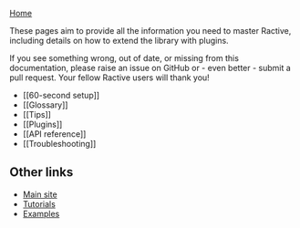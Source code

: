 [Home](ractive-js-documentation)

These pages aim to provide all the information you need to master Ractive, including details on how to extend the library with plugins.

If you see something wrong, out of date, or missing from this documentation, please raise an issue on GitHub or - even better - submit a pull request. Your fellow Ractive users will thank you!

* [[60-second setup]]
* [[Glossary]]
* [[Tips]]
* [[Plugins]]
* [[API reference]]
* [[Troubleshooting]]

Other links
-----------

* [Main site](http://ractivejs.org)
* [Tutorials](http://learn.ractivejs.org)
* [Examples](http://examples.ractivejs.org/)